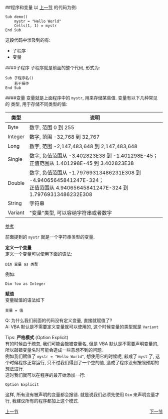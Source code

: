 ##程序和变量
以 [上一节](02.md) 的代码为例:   

```
Sub demo()    mystr = "Hello World"    Cells(1, 1) = mystrEnd Sub
```

这段代码中涉及到的有:  

* 子程序
* 变量

####子程序
子程序就是前面的整个代码, 形式为:

```
Sub 子程序名()
	若干操作
End Sub
```

####变量
变量就是上面程序中的 `mystr`, 用来存储某些值. 变量有以下几种常见的 类型, 用于存储不同类型的值:

类型|说明
---|---
Byte|数字, 范围 0 到 255
Integer|数字, 范围 -32,768 到 32,767
Long|数字, 范围 -2,147,483,648 到 2,147,483,648
Single|数字, 负值范围从 -3.402823E38 到 -1.401298E-45；<br/>正值范围从 1.401298E-45 到 3.402823E38
Double|数字, 负值范围从 -1.79769313486231E308 到 -4.94065645841247E-324；<br/>正值范围从 4.94065645841247E-324 到 1.79769313486232E308
String|字符串
Variant|"变量"类型, 可以容纳字符串或者数字

[参考](https://msdn.microsoft.com/zh-cn/library/office/jj692781.aspx) 

前面提到的 `mystr` 就是一个字符串类型的变量.

**定义一个变量**  
定义一个变量可以使用下面的语法:

```
Dim 变量 as 类型
```

例如:

```
Dim foo as Integer
```
**赋值**  
变量赋值的语法如下

```
变量 = 值
```

Q: 为什么我们前面的代码没有定义变量, 直接就赋值了?  
A: VBA 默认是不需要定义变量就可以使用的, 这个时候变量的类型就是 `Variant`

Tips: **严格模式** (Option Explicit)  
有的时候由于疏忽, 我们可能会敲错变量名, 但是 VBA 默认是不需要声明变量的, 所以敲错变量名时可能会造成一些意想不到的问题.  
例如我们赋值了 `mystr = "Hello World"`, 想使用它的时候呢, 敲成了 `myst` 了, 这个时候程序正常运行, 只不过我们得到了一个空的值, 造成了程序没有按照预期的想法进行.  
这时我们就可以在程序的最开始添加一行: 

```
Option Explicit
```
这样, 所有没有被声明的变量都会报错. 就是说我们必须先使用 `Dim` 来声明变量才行, 我建议所有的程序都加上这个模式.

[上一节](02.md)  <span style="float:right"><a href="04.md">下一节</a></span>


